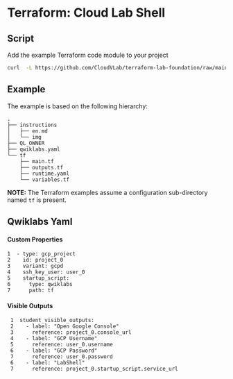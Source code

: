 # Terraform: Cloud Lab Shell 

## Script

Add the example Terraform code module to your project
```bash
curl  -L https://github.com/CloudVLab/terraform-lab-foundation/raw/main/solutions/cloud_labshell/example/install.sh | bash
```

## Example

The example is based on the following hierarchy:

```
.
├── instructions
│   ├── en.md
│   └── img
├── QL_OWNER
├── qwiklabs.yaml
└── tf
    ├── main.tf
    ├── outputs.tf
    ├── runtime.yaml
    └── variables.tf
```

__NOTE:__ The Terraform examples assume a configuration sub-directory 
named `tf` is present.

## Qwiklabs Yaml

#### Custom Properties

```
1  - type: gcp_project
2    id: project_0
3    variant: gcpd
4    ssh_key_user: user_0
5    startup_script:
6      type: qwiklabs
7      path: tf
```

#### Visible Outputs

```
 1  student_visible_outputs:
 2    - label: "Open Google Console"
 3      reference: project_0.console_url
 4    - label: "GCP Username"
 5      reference: user_0.username
 6    - label: "GCP Password"
 7      reference: user_0.password
 6    - label: "LabShell"
 7      reference: project_0.startup_script.service_url
```

